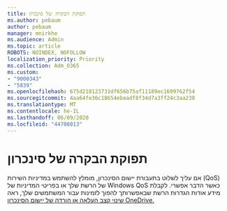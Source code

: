 ```yaml
---
title: תפוקת הבקרה של סינכרון
ms.author: pebaum
author: pebaum
manager: mnirkhe
ms.audience: Admin
ms.topic: article
ROBOTS: NOINDEX, NOFOLLOW
localization_priority: Priority
ms.collection: Adm_O365
ms.custom:
- "9000343"
- "5839"
ms.openlocfilehash: 675d218123731df656b75af11189ec1699762f54
ms.sourcegitcommit: 4aa64fe36c18654ebeadf8f34d7a3ff24c3aa230
ms.translationtype: MT
ms.contentlocale: he-IL
ms.lasthandoff: 06/09/2020
ms.locfileid: "44708013"
---
```

# <a name="control-sync-throughput"></a>תפוקת הבקרה של סינכרון

אם עליך לשלוט בתעבורת יישום הסינכרון, מומלץ להשתמש במדיניות השירות (QoS) של הרשת שלך או בפריטי המדיניות של Windows QoS כאשר הדבר אפשרי. לקבלת מידע אודות הגדרות הרשת שבאפשרותך להפוך לזמינות עבור המשתמשים שלך, ראה [שינוי קצב העלאה או הורדה של יישום הסינכרון OneDrive.](https://support.office.com/article/71cc69da-2371-4981-8cc8-b4558bdda56e)